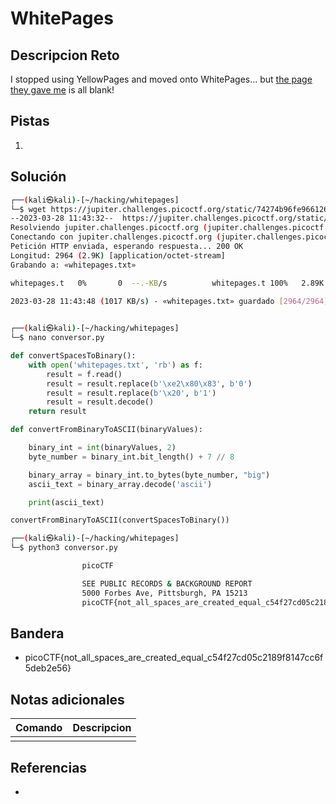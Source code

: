 # WhitePages

## Descripcion Reto
I stopped using YellowPages and moved onto WhitePages... but [the page they gave me](https://jupiter.challenges.picoctf.org/static/74274b96fe966126a1953c80762af80d/whitepages.txt) is all blank!

## Pistas
1. 

## Solución
```bash
┌──(kali㉿kali)-[~/hacking/whitepages]
└─$ wget https://jupiter.challenges.picoctf.org/static/74274b96fe966126a1953c80762af80d/whitepages.txt
--2023-03-28 11:43:32--  https://jupiter.challenges.picoctf.org/static/74274b96fe966126a1953c80762af80d/whitepages.txt
Resolviendo jupiter.challenges.picoctf.org (jupiter.challenges.picoctf.org)... 3.131.60.8
Conectando con jupiter.challenges.picoctf.org (jupiter.challenges.picoctf.org)[3.131.60.8]:443... conectado.
Petición HTTP enviada, esperando respuesta... 200 OK
Longitud: 2964 (2.9K) [application/octet-stream]
Grabando a: «whitepages.txt»

whitepages.t   0%       0  --.-KB/s          whitepages.t 100%   2.89K  --.-KB/s    en 0.003s  

2023-03-28 11:43:48 (1017 KB/s) - «whitepages.txt» guardado [2964/2964]

                                             
┌──(kali㉿kali)-[~/hacking/whitepages]
└─$ nano conversor.py
```
```python
def convertSpacesToBinary():
    with open('whitepages.txt', 'rb') as f:
        result = f.read()
        result = result.replace(b'\xe2\x80\x83', b'0')
        result = result.replace(b'\x20', b'1')
        result = result.decode()
    return result    

def convertFromBinaryToASCII(binaryValues):

    binary_int = int(binaryValues, 2)
    byte_number = binary_int.bit_length() + 7 // 8

    binary_array = binary_int.to_bytes(byte_number, "big")
    ascii_text = binary_array.decode('ascii')

    print(ascii_text)

convertFromBinaryToASCII(convertSpacesToBinary()) 
```
```bash
┌──(kali㉿kali)-[~/hacking/whitepages]
└─$ python3 conversor.py 

                picoCTF

                SEE PUBLIC RECORDS & BACKGROUND REPORT
                5000 Forbes Ave, Pittsburgh, PA 15213
                picoCTF{not_all_spaces_are_created_equal_c54f27cd05c2189f8147cc6f5deb2e56}
```
## Bandera
* picoCTF{not_all_spaces_are_created_equal_c54f27cd05c2189f8147cc6f5deb2e56}

## Notas adicionales
| Comando | Descripcion |
|---------|-------------|
|  |  |

## Referencias
- []()